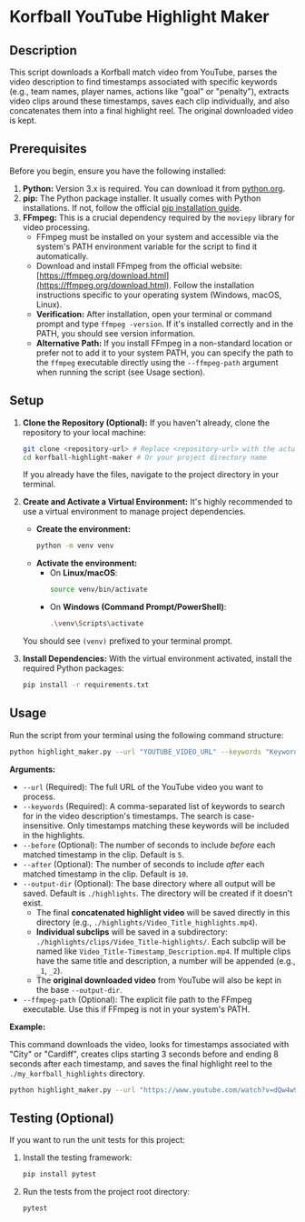# Korfball YouTube Highlight Maker

## Description

This script downloads a Korfball match video from YouTube, parses the video description to find timestamps associated with specific keywords (e.g., team names, player names, actions like "goal" or "penalty"), extracts video clips around these timestamps, saves each clip individually, and also concatenates them into a final highlight reel. The original downloaded video is kept.

## Prerequisites

Before you begin, ensure you have the following installed:

1.  **Python:** Version 3.x is required. You can download it from [python.org](https://www.python.org/downloads/).
2.  **pip:** The Python package installer. It usually comes with Python installations. If not, follow the official [pip installation guide](https://pip.pypa.io/en/stable/installation/).
3.  **FFmpeg:** This is a crucial dependency required by the `moviepy` library for video processing.
    *   FFmpeg must be installed on your system and accessible via the system's PATH environment variable for the script to find it automatically.
    *   Download and install FFmpeg from the official website: [https://ffmpeg.org/download.html](https://ffmpeg.org/download.html). Follow the installation instructions specific to your operating system (Windows, macOS, Linux).
    *   **Verification:** After installation, open your terminal or command prompt and type `ffmpeg -version`. If it's installed correctly and in the PATH, you should see version information.
    *   **Alternative Path:** If you install FFmpeg in a non-standard location or prefer not to add it to your system PATH, you can specify the path to the `ffmpeg` executable directly using the `--ffmpeg-path` argument when running the script (see Usage section).

## Setup

1.  **Clone the Repository (Optional):**
    If you haven't already, clone the repository to your local machine:
    ```bash
    git clone <repository-url> # Replace <repository-url> with the actual URL
    cd korfball-highlight-maker # Or your project directory name
    ```
    If you already have the files, navigate to the project directory in your terminal.

2.  **Create and Activate a Virtual Environment:**
    It's highly recommended to use a virtual environment to manage project dependencies.

    *   **Create the environment:**
        ```bash
        python -m venv venv
        ```
    *   **Activate the environment:**
        *   On **Linux/macOS**:
            ```bash
            source venv/bin/activate
            ```
        *   On **Windows (Command Prompt/PowerShell)**:
            ```bash
            .\venv\Scripts\activate
            ```
    You should see `(venv)` prefixed to your terminal prompt.

3.  **Install Dependencies:**
    With the virtual environment activated, install the required Python packages:
    ```bash
    pip install -r requirements.txt
    ```

## Usage

Run the script from your terminal using the following command structure:

```bash
python highlight_maker.py --url "YOUTUBE_VIDEO_URL" --keywords "Keyword1,Keyword2,..." [--before SECONDS] [--after SECONDS] [--output-dir PATH] [--ffmpeg-path PATH_TO_FFMPEG]
```

**Arguments:**

*   `--url` (Required): The full URL of the YouTube video you want to process.
*   `--keywords` (Required): A comma-separated list of keywords to search for in the video description's timestamps. The search is case-insensitive. Only timestamps matching these keywords will be included in the highlights.
*   `--before` (Optional): The number of seconds to include *before* each matched timestamp in the clip. Default is `5`.
*   `--after` (Optional): The number of seconds to include *after* each matched timestamp in the clip. Default is `10`.
*   `--output-dir` (Optional): The base directory where all output will be saved. Default is `./highlights`. The directory will be created if it doesn't exist.
    *   The final **concatenated highlight video** will be saved directly in this directory (e.g., `./highlights/Video_Title_highlights.mp4`).
    *   **Individual subclips** will be saved in a subdirectory: `./highlights/clips/Video_Title-highlights/`. Each subclip will be named like `Video_Title-Timestamp_Description.mp4`. If multiple clips have the same title and description, a number will be appended (e.g., `_1`, `_2`).
    *   The **original downloaded video** from YouTube will also be kept in the base `--output-dir`.
*   `--ffmpeg-path` (Optional): The explicit file path to the FFmpeg executable. Use this if FFmpeg is not in your system's PATH.

**Example:**

This command downloads the video, looks for timestamps associated with "City" or "Cardiff", creates clips starting 3 seconds before and ending 8 seconds after each timestamp, and saves the final highlight reel to the `./my_korfball_highlights` directory.

```bash
python highlight_maker.py --url "https://www.youtube.com/watch?v=dQw4w9WgXcQ" --keywords "City,Cardiff" --before 3 --after 8 --output-dir "./my_korfball_highlights"
```

## Testing (Optional)

If you want to run the unit tests for this project:

1.  Install the testing framework:
    ```bash
    pip install pytest
    ```
2.  Run the tests from the project root directory:
    ```bash
    pytest